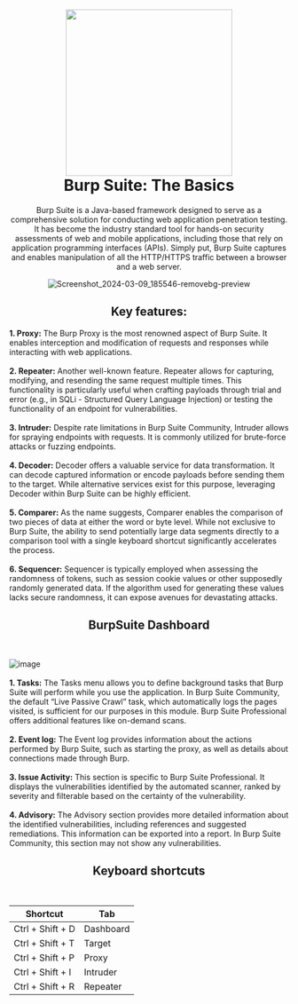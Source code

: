 <h1 align="center">
<image src="https://github.com/konboot/TryHackMe/assets/53315283/5f1c611e-b87f-44e4-ab61-e86d1ebd566d" height=300>
<br>Burp Suite: The Basics
</h1>
<p align="center"> Burp Suite is a Java-based framework designed to serve as a comprehensive solution for conducting web application penetration testing. 
It has become the industry standard tool for hands-on security assessments of web and mobile applications, including those that rely on application programming interfaces (APIs).
Simply put, Burp Suite captures and enables manipulation of all the HTTP/HTTPS traffic between a browser and a web server. </p>
<div align="center">
  
![Screenshot_2024-03-09_185546-removebg-preview](https://github.com/konboot/TryHackMe/assets/53315283/4b9c792a-822a-4bfc-9758-5ae3b0607186)
</div>


<h2 align="center">Key features:</h3>
<p>
<b>1. Proxy:</b> The Burp Proxy is the most renowned aspect of Burp Suite. It enables interception and modification of requests and responses while interacting with web applications.
<br><br><b>2. Repeater:</b> Another well-known feature. Repeater allows for capturing, modifying, and resending the same request multiple times. This functionality is particularly useful when crafting payloads through trial and error (e.g., in SQLi - Structured Query Language Injection) or testing the functionality of an endpoint for vulnerabilities.
<br><br><b>3. Intruder:</b> Despite rate limitations in Burp Suite Community, Intruder allows for spraying endpoints with requests. It is commonly utilized for brute-force attacks or fuzzing endpoints.
<br><br><b>4. Decoder:</b> Decoder offers a valuable service for data transformation. It can decode captured information or encode payloads before sending them to the target. While alternative services exist for this purpose, leveraging Decoder within Burp Suite can be highly efficient.
<br><br><b>5. Comparer:</b> As the name suggests, Comparer enables the comparison of two pieces of data at either the word or byte level. While not exclusive to Burp Suite, the ability to send potentially large data segments directly to a comparison tool with a single keyboard shortcut significantly accelerates the process.
<br><br><b>6. Sequencer:</b> Sequencer is typically employed when assessing the randomness of tokens, such as session cookie values or other supposedly randomly generated data. If the algorithm used for generating these values lacks secure randomness, it can expose avenues for devastating attacks.</p>

<h2 align="center">BurpSuite Dashboard</h2>
<br>

![image](https://github.com/konboot/TryHackMe/assets/53315283/d6adf6f8-fd04-40a8-bfe1-9f60a737f689)
<br><br>
<b>1. Tasks:</b> The Tasks menu allows you to define background tasks that Burp Suite will perform while you use the application. In Burp Suite Community, the default “Live Passive Crawl” task, which automatically logs the pages visited, is sufficient for our purposes in this module. Burp Suite Professional offers additional features like on-demand scans.
<br><br>
<b>2. Event log:</b> The Event log provides information about the actions performed by Burp Suite, such as starting the proxy, as well as details about connections made through Burp.
<br><br>
<b>3. Issue Activity:</b> This section is specific to Burp Suite Professional. It displays the vulnerabilities identified by the automated scanner, ranked by severity and filterable based on the certainty of the vulnerability.
<br><br>
<b>4. Advisory:</b> The Advisory section provides more detailed information about the identified vulnerabilities, including references and suggested remediations. This information can be exported into a report. In Burp Suite Community, this section may not show any vulnerabilities.

<h2 align="center">Keyboard shortcuts</h2>
<br>
<div align="center">

| Shortcut        | Tab          |
|-----------------|--------------|
| Ctrl + Shift + D | Dashboard    |
| Ctrl + Shift + T | Target       |
| Ctrl + Shift + P | Proxy        |
| Ctrl + Shift + I | Intruder     |
| Ctrl + Shift + R | Repeater     |

</div>



